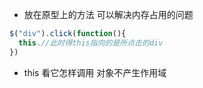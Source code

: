 * 放在原型上的方法 可以解决内存占用的问题
~~~js
$("div").click(function(){
  this.//此时得this指向的是所点击的div
})
~~~
* this 看它怎样调用
对象不产生作用域